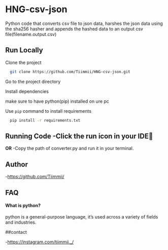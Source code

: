 # HNG-csv-json

Python code that converts csv file to json data, harshes the json data using the sha256 hasher and appends the hashed data to an output csv file(filename.output.csv)

## Run Locally

Clone the project

```bash
  git clone https://github.com/Tiimmii/HNG-csv-json.git
```

Go to the project directory


Install dependencies

make sure to have python(pip) installed on ure pc

Use ```pip``` command to install requirements

```cmd
  pip install -r requirements.txt
```

**Running Code**
-Click the run icon in your IDE🤯
---------------------------------------
**OR**
-Copy the path of converter.py and run it in your terminal.


## Author

-https://github.com/Tiimmii/

## FAQ

#### What is python?

python is a general-purpose language, it’s used across a variety of fields and industries.

##contact

-https://instagram.com/tiimmii._/
